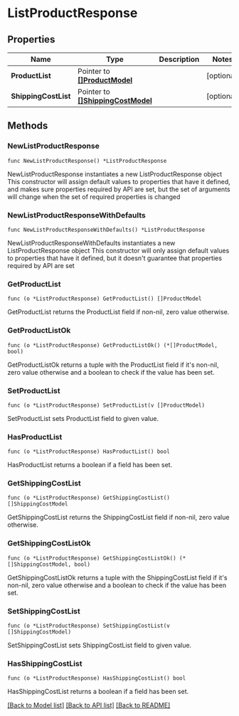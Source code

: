 # ListProductResponse

## Properties

Name | Type | Description | Notes
------------ | ------------- | ------------- | -------------
**ProductList** | Pointer to [**[]ProductModel**](ProductModel.md) |  | [optional] 
**ShippingCostList** | Pointer to [**[]ShippingCostModel**](ShippingCostModel.md) |  | [optional] 

## Methods

### NewListProductResponse

`func NewListProductResponse() *ListProductResponse`

NewListProductResponse instantiates a new ListProductResponse object
This constructor will assign default values to properties that have it defined,
and makes sure properties required by API are set, but the set of arguments
will change when the set of required properties is changed

### NewListProductResponseWithDefaults

`func NewListProductResponseWithDefaults() *ListProductResponse`

NewListProductResponseWithDefaults instantiates a new ListProductResponse object
This constructor will only assign default values to properties that have it defined,
but it doesn't guarantee that properties required by API are set

### GetProductList

`func (o *ListProductResponse) GetProductList() []ProductModel`

GetProductList returns the ProductList field if non-nil, zero value otherwise.

### GetProductListOk

`func (o *ListProductResponse) GetProductListOk() (*[]ProductModel, bool)`

GetProductListOk returns a tuple with the ProductList field if it's non-nil, zero value otherwise
and a boolean to check if the value has been set.

### SetProductList

`func (o *ListProductResponse) SetProductList(v []ProductModel)`

SetProductList sets ProductList field to given value.

### HasProductList

`func (o *ListProductResponse) HasProductList() bool`

HasProductList returns a boolean if a field has been set.

### GetShippingCostList

`func (o *ListProductResponse) GetShippingCostList() []ShippingCostModel`

GetShippingCostList returns the ShippingCostList field if non-nil, zero value otherwise.

### GetShippingCostListOk

`func (o *ListProductResponse) GetShippingCostListOk() (*[]ShippingCostModel, bool)`

GetShippingCostListOk returns a tuple with the ShippingCostList field if it's non-nil, zero value otherwise
and a boolean to check if the value has been set.

### SetShippingCostList

`func (o *ListProductResponse) SetShippingCostList(v []ShippingCostModel)`

SetShippingCostList sets ShippingCostList field to given value.

### HasShippingCostList

`func (o *ListProductResponse) HasShippingCostList() bool`

HasShippingCostList returns a boolean if a field has been set.


[[Back to Model list]](../README.md#documentation-for-models) [[Back to API list]](../README.md#documentation-for-api-endpoints) [[Back to README]](../README.md)


